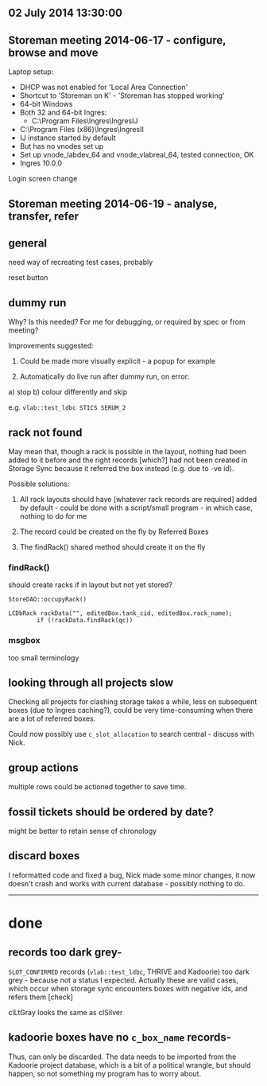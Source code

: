 ## 02 July 2014 13:30:00

## Storeman meeting 2014-06-17 - configure, browse and move

Laptop setup:
* DHCP was not enabled for 'Local Area Connection'
* Shortcut to 'Storeman on K' - 'Storeman has stopped working'
* 64-bit Windows
* Both 32 and 64-bit Ingres:
    * C:\Program Files\Ingres\IngresIJ
* C:\Program Files (x86)\Ingres\IngresII
* IJ instance started by default
* But has no vnodes set up
* Set up vnode_labdev_64 and vnode_vlabreal_64, tested connection, OK
* Ingres 10.0.0 

Login screen change

## Storeman meeting 2014-06-19 - analyse, transfer, refer

## general

need way of recreating test cases, probably

reset button



## dummy run

Why? Is this needed? For me for debugging, or required by spec or from meeting?

Improvements suggested:

1) Could be made more visually explicit - a popup for example

2) Automatically do live run after dummy run, on error:

  a) stop
  b) colour differently and skip

e.g. `vlab::test_ldbc STICS SERUM_2`

## rack not found

May mean that, though a rack is possible in the layout, nothing had been added to it before and the right records 
[which?]
had not been created in Storage Sync because it referred the box instead (e.g. due to -ve id).

Possible solutions:

1) All rack layouts should have [whatever rack records are required] added by default - could be done with a script/small program - in which case, nothing to do for me

2) The record could be created on the fly by Referred Boxes

3) The findRack() shared method should create it on the fly

### findRack()

should create racks if in layout but not yet stored?

    StoreDAO::occupyRack()

    LCDbRack rackData("", editedBox.tank_cid, editedBox.rack_name);
            if (!rackData.findRack(qc)) 

### msgbox 

too small
terminology

## looking through all projects slow

Checking all projects for clashing storage takes a while, less on subsequent boxes (due to Ingres caching?), could be very time-consuming when there are a lot of referred boxes. 

Could now possibly use `c_slot_allocation` to search central - discuss with Nick.

## group actions

multiple rows could be actioned together to save time.

## fossil tickets should be ordered by date?

might be better to retain sense of chronology

## discard boxes

I reformatted code and fixed a bug, Nick made some minor changes, it now doesn't crash and works with current database - possibly nothing to do.

---

# done

## records too dark grey-

`SLOT_CONFIRMED` records (`vlab::test_ldbc`, THRIVE and Kadoorie) too dark grey - because not a status I expected. Actually these are valid cases, which occur when storage sync encounters boxes with negative ids, and refers them [check]

clLtGray looks the same as clSilver

## kadoorie boxes have no `c_box_name` records-

Thus, can only be discarded. The data needs to be imported from the Kadoorie project database, which is a bit of a political wrangle, but should happen, so not something my program has to worry about.